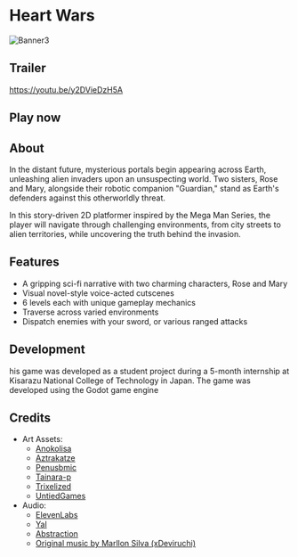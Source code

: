 # Heart Wars
![Banner3](https://github.com/user-attachments/assets/b5fe51cf-41c7-4b0d-b725-45c37c14d561)

## Trailer
https://youtu.be/y2DVieDzH5A

## Play now

## About
In the distant future, mysterious portals begin appearing across Earth, unleashing alien invaders upon an unsuspecting world. Two sisters, Rose and Mary, alongside their robotic companion "Guardian," stand as Earth's defenders against this otherworldly threat.

In this story-driven 2D platformer inspired by the Mega Man Series, the player will navigate through challenging environments, from city streets to alien territories, while uncovering the truth behind the invasion.

## Features
- A gripping sci-fi narrative with two charming characters, Rose and Mary
- Visual novel-style voice-acted cutscenes
- 6 levels each with unique gameplay mechanics
- Traverse across varied environments
- Dispatch enemies with your sword, or various ranged attacks

## Development
his game was developed as a student project during a 5-month internship at Kisarazu National College of Technology in Japan. The game was developed using the Godot game engine

## Credits
- Art Assets:
  - [Anokolisa](https://anokolisa.itch.io/)
  - [Aztrakatze](https://itch.io/profile/aztrakatze)
  - [Penusbmic](https://penusbmic.itch.io/)
  - [Tainara-p](https://tainara-p.itch.io/)
  - [Trixelized](https://trixelized.itch.io/)
  - [UntiedGames](https://untiedgames.itch.io/)
- Audio:
  - [ElevenLabs](elevenlabs.io)
  - [Yal](https://yaru.itch.io/)
  - [Abstraction](https://abstractionmusic.com/)
  - [Original music by Marllon Silva (xDeviruchi)](https://www.youtube.com/xdeviruchi)











